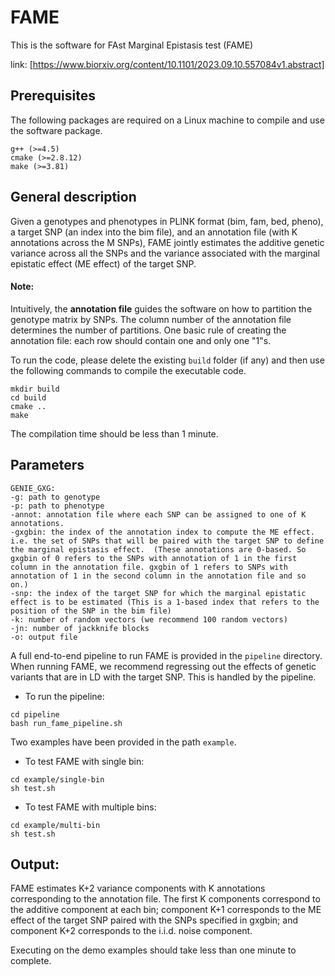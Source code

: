 # FAME
This is the software for FAst Marginal Epistasis test (FAME) 

link: [https://www.biorxiv.org/content/10.1101/2023.09.10.557084v1.abstract]

## Prerequisites
The following packages are required on a Linux machine to compile and use the software package.
```
g++ (>=4.5)
cmake (>=2.8.12)
make (>=3.81)
```

## General description
Given a genotypes and phenotypes in PLINK format (bim, fam, bed, pheno), a target SNP (an index into the bim file), and an annotation file (with K annotations across the M SNPs), FAME jointly estimates the additive genetic variance across all the SNPs and the variance associated with the marginal epistatic effect (ME effect) of the target SNP. 

#### Note: 
Intuitively, the **annotation file** guides the software on how to partition the genotype matrix by SNPs. The column number of the annotation file determines the number of partitions. One basic rule of creating the annotation file: each row should contain one and only one "1"s.

To run the code, please delete the existing `build` folder (if any) and then use the following commands to compile the executable code.
```
mkdir build
cd build
cmake ..
make
```
The compilation time should be less than 1 minute. 


## Parameters
```
GENIE_GXG:
-g: path to genotype
-p: path to phenotype
-annot: annotation file where each SNP can be assigned to one of K annotations.
-gxgbin: the index of the annotation index to compute the ME effect. i.e. the set of SNPs that will be paired with the target SNP to define the marginal epistasis effect.  (These annotations are 0-based. So gxgbin of 0 refers to the SNPs with annotation of 1 in the first column in the annotation file. gxgbin of 1 refers to SNPs with annotation of 1 in the second column in the annotation file and so on.)
-snp: the index of the target SNP for which the marginal epistatic effect is to be estimated (This is a 1-based index that refers to the position of the SNP in the bim file)
-k: number of random vectors (we recommend 100 random vectors)
-jn: number of jackknife blocks
-o: output file
```

A full end-to-end pipeline to run FAME is provided in the `pipeline` directory. When running FAME, we recommend regressing out the effects of genetic variants that are in LD with the target SNP. This is handled by the pipeline. 
* To run the pipeline:
```
cd pipeline
bash run_fame_pipeline.sh
```

Two examples have been provided in the path `example`. 
* To test FAME with single bin:
```
cd example/single-bin
sh test.sh
```
* To test FAME with multiple bins:
```
cd example/multi-bin
sh test.sh
```

## Output:
FAME estimates K+2 variance components with K annotations corresponding to the annotation file. The first K components correspond to the additive component at each bin; component K+1 corresponds to the ME effect of the target SNP paired with the SNPs specified in gxgbin; and component K+2 corresponds to the i.i.d. noise component. 

Executing on the demo examples should take less than one minute to complete. 
